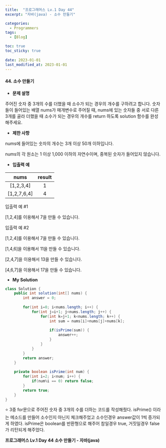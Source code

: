 ```yaml
---
title:  "프로그래머스 Lv.1 Day 44"
excerpt: "자바(java) - 소수 만들기"

categories:
  - Programmers
tags:
  - [Blog]

toc: true
toc_sticky: true
 
date: 2023-01-01
last_modified_at: 2023-01-01
---
```


#### 44. 소수 만들기


- **문제 설명** 

주어진 숫자 중 3개의 수를 더했을 때 소수가 되는 경우의 개수를 구하려고 합니다. 숫자들이 들어있는 배열 nums가 매개변수로 주어질 때, nums에 있는 숫자들 중 서로 다른 3개를 골라 더했을 때 소수가 되는 경우의 개수를 return 하도록 solution 함수를 완성해주세요.


- **제한 사항**

nums에 들어있는 숫자의 개수는 3개 이상 50개 이하입니다.

nums의 각 원소는 1 이상 1,000 이하의 자연수이며, 중복된 숫자가 들어있지 않습니다.

- **입출력 예**

|**nums**|**result**|
|:---:|:---:|
|[1,2,3,4]|1|
|[1,2,7,6,4]|4|

입출력 예 #1

[1,2,4]를 이용해서 7을 만들 수 있습니다.

입출력 예 #2

[1,2,4]를 이용해서 7을 만들 수 있습니다.

[1,4,6]을 이용해서 11을 만들 수 있습니다.

[2,4,7]을 이용해서 13을 만들 수 있습니다.

[4,6,7]을 이용해서 17을 만들 수 있습니다.


- **My Solution**

```java
class Solution {
    public int solution(int[] nums) {
        int answer = 0;
        
        for(int i=0; i<nums.length; i++) {
            for(int j=i+1; j<nums.length; j++) {
                for(int k=j+1; k<nums.length; k++) {
                    int sum = nums[i]+nums[j]+nums[k];
                    
                    if(isPrime(sum)) {
                        answer++;
                    }
                }
            }
        }
        return answer;
    }
    
    private boolean isPrime(int num) {
        for(int i=2; i<num; i++) {
            if(num%i == 0) return false;
        }
        return true;
    }
}
```

⭐ 3중 for문으로 주어진 숫자 중 3개의 수를 더하는 코드를 작성해줬다. isPrime() 이라는 메소드를 만들어 소수인지 아닌지 체크해주었고 소수인경우 answer값이 1씩 증가되게 하였다. isPrime은 boolean를 반환형으로 해주어 참일경우 true, 거짓일경우 false가 리턴되게 해주었다. 


**프로그래머스 Lv.1 Day 44 소수 만들기 - 자바(java)**